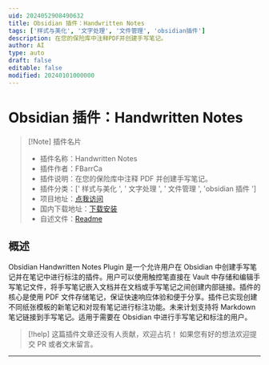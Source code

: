 ```yaml
---
uid: 2024052908490632
title: Obsidian 插件：Handwritten Notes
tags: ['样式与美化', '文字处理', '文件管理', 'obsidian插件']
description: 在您的保险库中注释PDF并创建手写笔记。
author: AI
type: auto
draft: false
editable: false
modified: 20240101000000
---
```


# Obsidian 插件：Handwritten Notes

> [!Note] 插件名片
> - 插件名称：Handwritten Notes
> - 插件作者：FBarrCa
> - 插件说明：在您的保险库中注释 PDF 并创建手写笔记。
> - 插件分类：[' 样式与美化 ', ' 文字处理 ', ' 文件管理 ', 'obsidian 插件 ']
> - 项目地址：[点我访问](https://github.com/FBarrca/obsidian-handwritten-notes)
> - 国内下载地址：[下载安装](https://pkmer.cn/products/plugin/pluginMarket/?handwritten-notes)
> - 自述文件：[Readme](https://ghproxy.net/https://raw.githubusercontent.com/FBarrca/obsidian-handwritten-notes/master/README.md)

## 概述

Obsidian Handwritten Notes Plugin 是一个允许用户在 Obsidian 中创建手写笔记并在笔记中进行标注的插件。用户可以使用触控笔直接在 Vault 中存储和编辑手写笔记文件，将手写笔记嵌入文档并在文档或手写笔记之间创建内部链接。插件的核心是使用 PDF 文件存储笔记，保证快速响应体验和便于分享。插件已实现创建不同纸张模板的新笔记和对现有笔记进行标注功能。未来计划支持将 Markdown 笔记链接到手写笔记。适用于需要在 Obsidian 中进行手写笔记和标注的用户。

> [!help]
> 这篇插件文章还没有人贡献，欢迎占坑！
> 如果您有好的想法欢迎提交 PR 或者文末留言。

---



